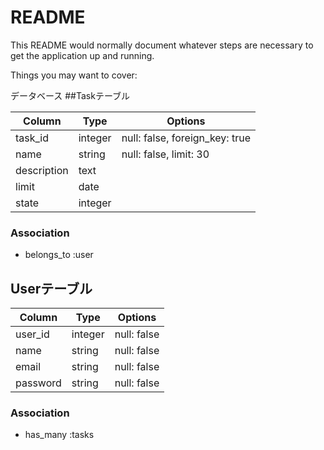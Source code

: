 # README

This README would normally document whatever steps are necessary to get the
application up and running.

Things you may want to cover:

データベース
##Taskテーブル

| Column | Type | Options |
| ------ | ---- | ------- |
| task_id | integer | null: false, foreign_key: true |
| name | string | null: false, limit: 30 |
| description | text |  |
| limit | date |  |
| state | integer |  |

### Association
- belongs_to :user

## Userテーブル

| Column | Type | Options |
| ------ | ---- | ------- |
| user_id | integer | null: false |
| name | string | null: false |
| email | string | null: false |
| password | string | null: false |

### Association
- has_many :tasks
